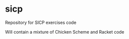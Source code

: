 sicp
====

Repository for SICP exercises code

Will contain a mixture of Chicken Scheme and Racket code
